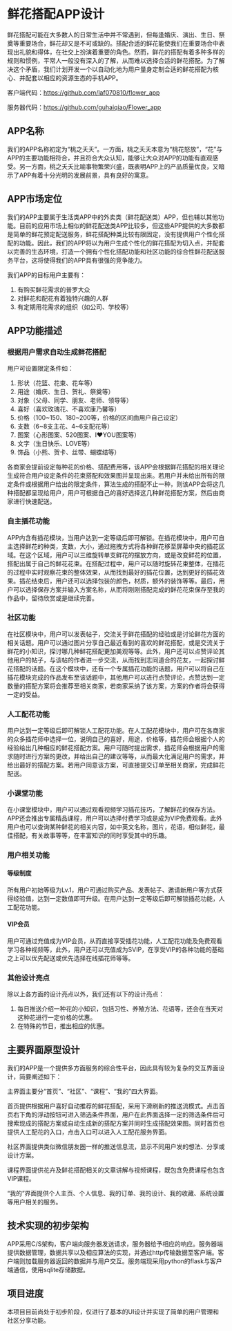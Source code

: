 # 鲜花搭配APP设计
鲜花搭配可能在大多数人的日常生活中并不常遇到，但每逢婚庆、演出、生日、祭奠等重要场合，鲜花却又是不可或缺的。搭配合适的鲜花能使我们在重要场合中表现出礼貌和得体，在社交上扮演着重要的角色。然而，鲜花的搭配有着多种多样的规则和惯例，平常人一般没有深入的了解，从而难以选择合适的鲜花搭配。为了解决这个矛盾，我们计划开发一个以自动化地为用户量身定制合适的鲜花搭配为核心、并配套以相应的资源生态的手机APP。

客户端代码：https://github.com/laf070810/flower_app

服务器代码：https://github.com/guhaiqiao/Flower_app

## APP名称
我们的APP名称初定为“桃之夭夭”。一方面，桃之夭夭本意为“桃花怒放”，“花”与APP的主要功能相符合，并且符合大众认知，能够让大众对APP的功能有直观感受。另一方面，桃之夭夭比喻事物繁荣兴盛，既表明APP上的产品质量优良，又暗示了APP有着十分光明的发展前景，具有良好的寓意。

## APP市场定位
我们的APP主要属于生活类APP中的外卖类（鲜花配送类）APP，但也辅以其他功能。目前的应用市场上相似的鲜花配送类APP比较多，但这些APP提供的大多数都是简单的鲜花预定配送服务，鲜花搭配种类比较有限固定，没有提供用户个性化搭配的功能。因此，我们的APP将以为用户生成个性化的鲜花搭配为切入点，并配套以完善的生态环境，打造一个拥有个性化搭配功能和社区功能的综合性鲜花配送服务平台，这将使得我们的APP具有很强的竞争能力。


我们APP的目标用户主要有：
1. 有购买鲜花需求的普罗大众
2. 对鲜花和配花有着独特兴趣的人群
3. 有定期用花需求的组织（如公司、学校等）

## APP功能描述

### 根据用户需求自动生成鲜花搭配
用户可设置限定条件如：
1.	形状（花篮、花束、花车等）
2.	用途（婚庆、生日、贺礼、祭奠等）
3.	对象（父母、同学、朋友、老师、领导等）
4.	喜好（喜欢玫瑰花、不喜欢康乃馨等）
5.	价格（100\~150、180\~200等，价格的区间由用户自己设定）
6.	支数（6\~8支主花、4\~6支配花等）
7.	图案（心形图案、520图案、I❤YOU图案等）
8.	文字（生日快乐、LOVE等）
9.	饰品（小熊、贺卡、丝带、蝴蝶结等）

各商家会提前设定每种花的价格、搭配费用等，该APP会根据鲜花搭配的相关理论生成符合用户设定条件的花束搭配和效果图并呈现出来。若用户并未给出所有的限定条件或根据用户给出的限定条件，算法生成的搭配不止一种，则该APP会将这几种搭配都呈现给用户，用户可根据自己的喜好选择这几种鲜花搭配方案，然后由商家进行快速配送。

### 自主插花功能
APP内含有插花模块，当用户达到一定等级后即可解锁。在插花模块中，用户可自主选择鲜花的种类，支数，大小，通过拖拽方式将各种鲜花移至屏幕中央的插花区域。在这个区域，用户可以三维旋转单支鲜花的摆放方向，或是改变鲜花的位置，搭配出属于自己的鲜花花束。在搭配过程中，用户可以随时旋转花束整体，在插花的过程中实时观察花束的整体效果，从而找到最好的插花位置，达到更好的插花效果。插花结束后，用户还可以选择包装的颜色，材质，额外的装饰等等。最后，用户可以选择保存方案并输入方案名称，从而将刚刚搭配完成的鲜花花束保存至我的作品中，留待欣赏或是继续完善。

### 社区功能
在社区模块中，用户可以发表帖子，交流关于鲜花搭配的经验或是讨论鲜花方面的相关话题。用户可以通过图片分享自己最近看到的喜欢的鲜花搭配，或是交流关于鲜花的小知识，探讨哪几种鲜花搭配更加美观等等。此外，用户还可以点赞评论其他用户的帖子，与该帖的作者进一步交流，从而找到志同道合的花友，一起探讨鲜花搭配的话题。在这个模块中，还有一个专属插花功能的话题，用户可以将自己在插花模块完成的作品发布至该话题中，其他用户可以进行点赞评论，点赞达到一定数量的搭配方案将会推荐至相关商家，若商家采纳了该方案，方案的作者将会获得一定的受益。

### 人工配花功能
用户达到一定等级后即可解锁人工配花功能。在人工配花模块中，用户可在各商家的众多插花师中选择一位，说明自己的喜好，用途，价格等，插花师会根据个人的经验给出几种相应的鲜花搭配方案。用户可随时提出需求，插花师会根据用户的需求随时进行方案的更改，并给出自己的建议等等，从而最大化满足用户的需求，并给出最好的搭配方案。若用户同意该方案，可直接提交订单至相关商家，完成鲜花配送。

### 小课堂功能
在小课堂模块中，用户可以通过观看视频学习插花技巧，了解鲜花的保存方法。APP还会推出专属精品课程，用户可以选择付费学习或是成为VIP免费观看。此外用户也可以查询某种鲜花的相关内容，如中英文名称，图片，花语，相似鲜花，最佳搭配，有关故事等等，在丰富知识的同时享受其中的乐趣。

### 用户相关功能
#### 等级制度
所有用户初始等级为Lv.1，用户可通过购买产品、发表帖子、邀请新用户等方式获得经验值，达到一定数值即可升级。在用户达到一定等级后即可解锁插花功能，人工配花功能。

#### VIP会员
用户可通过充值成为VIP会员，从而直接享受插花功能，人工配花功能及免费观看学习各种视频等，此外，用户还可以充值成为SVIP，在享受VIP的各种功能的基础之上可以优先配送或优先选择在线插花师等等。

### 其他设计亮点
除以上各方面的设计亮点以外，我们还有以下的设计亮点：
1. 每日推送介绍一种花的小知识，包括习性、养殖方法、花语等，还会在当天对这种花进行一定价格的优惠。
2. 在特殊的节日，推出相应的优惠。

## 主要界面原型设计
我们的APP是一个提供多方面服务的综合性平台，因此具有较为复杂的交互界面设计，简要阐述如下：


主界面主要分“首页”、“社区”、“课程”、“我的”四大界面。

首页提供根据用户喜好自动推荐的鲜花搭配，采用下滑刷新的推送流模式。点击首页右下角的浮动按钮可进入筛选条件界面，用户在此界面选择一定的筛选条件后可搜索现成的搭配方案或自动生成新的搭配方案并同时生成搭配效果图。同时首页也提供人工配花的入口，点击入口可以进入人工配花服务界面。

社区界面提供类似微信朋友圈一样的推送信息流，显示不同用户发的想法、分享或设计方案。

课程界面提供花卉及鲜花搭配相关的文章讲解与视频课程，既包含免费课程也包含VIP课程。

“我的”界面提供个人主页、个人信息、我的订单、我的设计、我的收藏、系统设置等用户相关的服务。

## 技术实现的初步架构
APP采用C/S架构，客户端向服务器发送请求，服务器给予相应的响应。服务器端提供数据管理，数据共享以及相应算法的实现，并通过http传输数据至客户端。客户端则加载服务器返回的数据并与用户交互。服务端现采用python的flask与客户端通信，使用sqlite存储数据。

## 项目进度
本项目目前尚处于初步阶段，仅进行了基本的UI设计并实现了简单的用户管理和社区分享功能。

